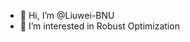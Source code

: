 - 👋 Hi, I’m @Liuwei-BNU
- 👀 I’m interested in Robust Optimization


<!---
Liuwei-BNU/Liuwei-BNU is a ✨ special ✨ repository because its `README.md` (this file) appears on your GitHub profile.
You can click the Preview link to take a look at your changes.
--->
